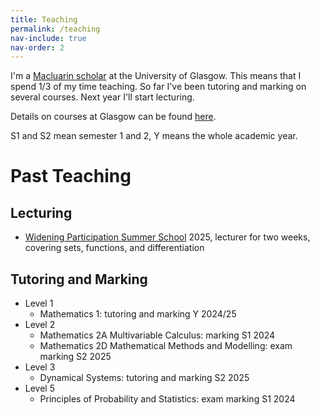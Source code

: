 ```yaml
---
title: Teaching
permalink: /teaching
nav-include: true
nav-order: 2
---
```


I'm a [Macluarin scholar](https://www.gla.ac.uk/schools/mathematicsstatistics/research/postgraduate/#themaclaurinscholarship) at the University of Glasgow.
This means that I spend 1/3 of my time teaching.
So far I've been tutoring and marking on several courses.
Next year I'll start lecturing.

Details on courses at Glasgow can be found [here](https://www.gla.ac.uk/coursecatalogue/courselist/?code=MATHS&name=Mathematics).

S1 and S2 mean semester 1 and 2, Y means the whole academic year.

# Past Teaching
## Lecturing
* [Widening Participation Summer School](https://www.gla.ac.uk/study/wp/summerschool/) 2025, lecturer for two weeks, covering sets, functions, and differentiation

## Tutoring and Marking
* Level 1
    * Mathematics 1: tutoring and marking Y 2024/25
* Level 2
    * Mathematics 2A Multivariable Calculus: marking S1 2024
    * Mathematics 2D Mathematical Methods and Modelling: exam marking S2 2025
* Level 3
    * Dynamical Systems: tutoring and marking S2 2025
 * Level 5
    * Principles of Probability and Statistics: exam marking S1 2024
  
